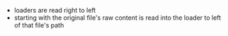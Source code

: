 - loaders are read right to left
- starting with the original file's raw content is read into the loader to left of that file's path
